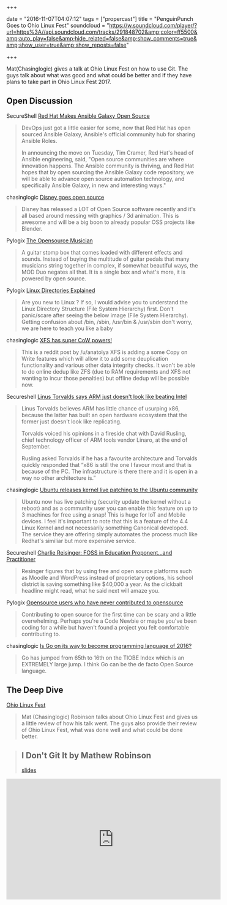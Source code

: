 +++

date = "2016-11-07T04:07:12"
tags = ["propercast"]
title = "PenguinPunch Goes to Ohio Linux Fest"
soundcloud = "https://w.soundcloud.com/player/?url=https%3A//api.soundcloud.com/tracks/291848702&amp;color=ff5500&amp;auto_play=false&amp;hide_related=false&amp;show_comments=true&amp;show_user=true&amp;show_reposts=false"

+++

Mat(Chasinglogic) gives a talk at Ohio Linux Fest on how to use Git. The guys 
talk about what was good and what could be better and if they have plans to 
take part in Ohio Linux Fest 2017.

## Open Discussion

SecureShell
[Red Hat Makes Ansible Galaxy Open Source](http://devproconnections.com/development/red-hat-makes-ansible-galaxy-open-source)

> DevOps just got a little easier for some, now that Red Hat has open sourced Ansible Galaxy, Ansible's official community hub for sharing Ansible Roles.
>
> In announcing the move on Tuesday, Tim Cramer, Red Hat's head of Ansible engineering, said, "Open source communities are where innovation happens. The Ansible community is thriving, and Red Hat hopes that by open sourcing the Ansible Galaxy code repository, we will be able to advance open source automation technology, and specifically Ansible Galaxy, in new and interesting ways."

chasinglogic
[Disney goes open source](http://disney.github.io/)

> Disney has released a LOT of Open Source software recently and it's all based around messing with graphics / 3d animation. This is awesome and will be a big boon to already popular OSS projects like Blender.

Pylogix
[The Opensource Musician](https://opensource.com/life/16/10/mod-duo-multiple-guitar-stomp-boxes-single-device)

> A guitar stomp box that comes loaded with different effects and sounds. Instead of buying the multitude of guitar pedals that many musicians string together in complex, if somewhat beautiful ways, the MOD Duo negates all that. It is a single box and what's more, it is powered by open source.

Pylogix
[Linux Directories Explained](http://www.2daygeek.com/linux-directory-structure-file-system-hierarchy/#)

> Are you new to Linux ? If so, I would advise you to understand the Linux Directory Structure (File System Hierarchy) first. Don't panic/scare after seeing the below image (File System Hierarchy). Getting confusion about /bin, /sbin, /usr/bin & /usr/sbin don't worry, we are here to teach you like a baby

chasinglogic
[XFS has super CoW powers!](https://www.reddit.com/r/linux/comments/577e11/xfs_has_gained_super_cow_powers_almost/)

> This is a reddit post by /u/anatolya 
> XFS is adding a some Copy on Write features which will allow it to add some deuplication functionality and various other data integrity checks. It won't be able to do online dedup like ZFS (due to RAM requirements and XFS not wanting to incur those penalties) but offline dedup will be possible now.

Secureshell
[Linus Torvalds says ARM just doesn't look like beating Intel](http://www.theregister.co.uk/2016/10/10/linus_torvalds_says_arm_just_doesnt_look_like_beating_intel/)

> Linus Torvalds believes ARM has little chance of usurping x86, because the latter has built an open hardware ecosystem that the former just doesn't look like replicating.
>
> Torvalds voiced his opinions in a fireside chat with David Rusling, chief technology officer of ARM tools vendor Linaro, at the end of September.
>
> Rusling asked Torvalds if he has a favourite architecture and Torvalds quickly responded that “x86 is still the one I favour most and that is because of the PC. The infrastructure is there there and it is open in a way no other architecture is.”

chasinglogic
[Ubuntu releases kernel live patching to the Ubuntu community](https://lists.ubuntu.com/archives/ubuntu-announce/2016-October/000214.html)

> Ubuntu now has live patching (security update the kernel without a reboot) and as a community user you can enable this feature on up to 3 machines for free using a snap! This is huge for IoT and Mobile devices.
> I feel it's important to note that this is a feature of the 4.4 Linux Kernel and not necessarily something Canonical developed. The service they are offering simply automates the process much like Redhat's similiar but more expensive service.

Secureshell
[Charlie Reisinger: FOSS in Education Proponent…and Practitioner](http://fossforce.com/2016/10/charlie-reisinger-foss-education-proponent-practitioner/)

> Resinger figures that by using free and open source platforms such as Moodle and WordPress instead of proprietary options, his school district is saving something like $40,000 a year. As the clickbait headline might read, what he said next will amaze you.

Pylogix
[Opensource users who have never contributed to opensource](http://www.firsttimersonly.com)

> Contributing to open source for the first time can be scary and a little overwhelming. Perhaps you're a Code Newbie or maybe you've been coding for a while but haven't found a project you felt comfortable contributing to.

chasinglogic
[Is Go on its way to become programming language of 2016?](http://www.tiobe.com/tiobe-index//)

> Go has jumped from 65th to 16th on the TIOBE Index which is an EXTREMELY large jump. I think Go can be the de facto Open Source language.

## The Deep Dive
[Ohio Linux Fest](https://ohiolinux.org) 

> Mat (Chasinglogic) Robinson talks about Ohio Linux Fest and gives us a little review of how his talk went. The guys also provide their review of Ohio Linux Fest, what was done well and what could be done better.

> ## I Don't Git It by Mathew Robinson
> [slides](https://drive.google.com/open?id=0BxlDvUJu8-NNYzRPenlVNkk5VkU)
<iframe width="560" height="315" src="https://www.youtube.com/embed/0zC8fprEw_M" frameborder="0" allowfullscreen></iframe>
